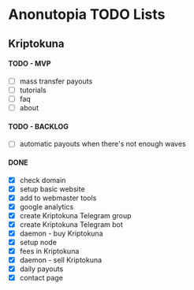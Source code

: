 # Anonutopia TODO Lists

## Kriptokuna

#### TODO - MVP

- [ ] mass transfer payouts
- [ ] tutorials
- [ ] faq
- [ ] about

#### TODO - BACKLOG

- [ ] automatic payouts when there's not enough waves

#### DONE

- [x] check domain
- [x] setup basic website
- [x] add to webmaster tools
- [x] google analytics
- [x] create Kriptokuna Telegram group
- [x] create Kriptokuna Telegram bot
- [x] daemon - buy Kriptokuna
- [x] setup node
- [x] fees in Kriptokuna
- [x] daemon - sell Kriptokuna
- [x] daily payouts
- [x] contact page
